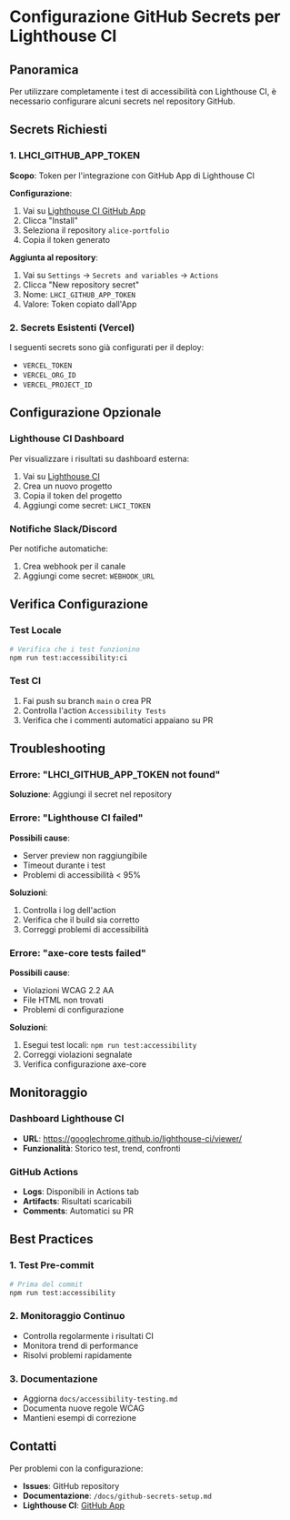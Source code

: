 # Configurazione GitHub Secrets per Lighthouse CI

## Panoramica

Per utilizzare completamente i test di accessibilità con Lighthouse CI, è necessario configurare alcuni secrets nel repository GitHub.

## Secrets Richiesti

### 1. LHCI_GITHUB_APP_TOKEN

**Scopo**: Token per l'integrazione con GitHub App di Lighthouse CI

**Configurazione**:

1. Vai su [Lighthouse CI GitHub App](https://github.com/apps/lighthouse-ci)
2. Clicca "Install"
3. Seleziona il repository `alice-portfolio`
4. Copia il token generato

**Aggiunta al repository**:

1. Vai su `Settings` → `Secrets and variables` → `Actions`
2. Clicca "New repository secret"
3. Nome: `LHCI_GITHUB_APP_TOKEN`
4. Valore: Token copiato dall'App

### 2. Secrets Esistenti (Vercel)

I seguenti secrets sono già configurati per il deploy:

- `VERCEL_TOKEN`
- `VERCEL_ORG_ID`
- `VERCEL_PROJECT_ID`

## Configurazione Opzionale

### Lighthouse CI Dashboard

Per visualizzare i risultati su dashboard esterna:

1. Vai su [Lighthouse CI](https://lhci.app)
2. Crea un nuovo progetto
3. Copia il token del progetto
4. Aggiungi come secret: `LHCI_TOKEN`

### Notifiche Slack/Discord

Per notifiche automatiche:

1. Crea webhook per il canale
2. Aggiungi come secret: `WEBHOOK_URL`

## Verifica Configurazione

### Test Locale

```bash
# Verifica che i test funzionino
npm run test:accessibility:ci
```

### Test CI

1. Fai push su branch `main` o crea PR
2. Controlla l'action `Accessibility Tests`
3. Verifica che i commenti automatici appaiano su PR

## Troubleshooting

### Errore: "LHCI_GITHUB_APP_TOKEN not found"

**Soluzione**: Aggiungi il secret nel repository

### Errore: "Lighthouse CI failed"

**Possibili cause**:

- Server preview non raggiungibile
- Timeout durante i test
- Problemi di accessibilità < 95%

**Soluzioni**:

1. Controlla i log dell'action
2. Verifica che il build sia corretto
3. Correggi problemi di accessibilità

### Errore: "axe-core tests failed"

**Possibili cause**:

- Violazioni WCAG 2.2 AA
- File HTML non trovati
- Problemi di configurazione

**Soluzioni**:

1. Esegui test locali: `npm run test:accessibility`
2. Correggi violazioni segnalate
3. Verifica configurazione axe-core

## Monitoraggio

### Dashboard Lighthouse CI

- **URL**: https://googlechrome.github.io/lighthouse-ci/viewer/
- **Funzionalità**: Storico test, trend, confronti

### GitHub Actions

- **Logs**: Disponibili in Actions tab
- **Artifacts**: Risultati scaricabili
- **Comments**: Automatici su PR

## Best Practices

### 1. Test Pre-commit

```bash
# Prima del commit
npm run test:accessibility
```

### 2. Monitoraggio Continuo

- Controlla regolarmente i risultati CI
- Monitora trend di performance
- Risolvi problemi rapidamente

### 3. Documentazione

- Aggiorna `docs/accessibility-testing.md`
- Documenta nuove regole WCAG
- Mantieni esempi di correzione

## Contatti

Per problemi con la configurazione:

- **Issues**: GitHub repository
- **Documentazione**: `/docs/github-secrets-setup.md`
- **Lighthouse CI**: [GitHub App](https://github.com/apps/lighthouse-ci)
